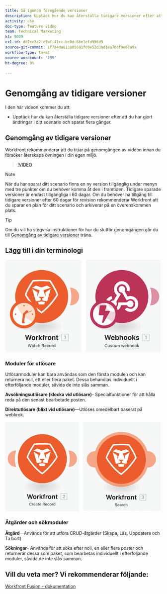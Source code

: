```yaml
---
title: Gå igenom föregående versioner
description: Upptäck hur du kan återställa tidigare versioner efter att du har gjort ändringar i ditt scenario och sparat dem i [!DNL Adobe Workfront Fusion].
activity: use
doc-type: feature video
team: Technical Marketing
kt: 9009
exl-id: dd2cc2a2-e5af-41cc-bc0d-6be1efd996d9
source-git-commit: 1f7a4da813805691fc0e52d3ad1ea708f9e07a9a
workflow-type: tm+mt
source-wordcount: '295'
ht-degree: 0%

---
```


# Genomgång av tidigare versioner

I den här videon kommer du att:

* Upptäck hur du kan återställa tidigare versioner efter att du har gjort ändringar i ditt scenario och sparat flera gånger.

## Genomgång av tidigare versioner

Workfront rekommenderar att du tittar på genomgången av videon innan du försöker återskapa övningen i din egen miljö.

>[!VIDEO](https://video.tv.adobe.com/v/335268/?quality=12)

>[!NOTE]
>
>När du har sparat ditt scenario finns en ny version tillgänglig under menyn med tre punkter om du behöver komma åt den i framtiden. Tidigare sparade versioner är endast tillgängliga i 60 dagar. Om du behöver ha tillgång till tidigare versioner efter 60 dagar för revision rekommenderar Workfront att du sparar en plan för ditt scenario och arkiverar på en överenskommen plats.

>[!TIP]
>
>Om du vill ha stegvisa instruktioner för hur du slutför genomgången går du till [Genomgång av tidigare versioner](https://experienceleague.adobe.com/docs/workfront-learn/tutorials-workfront/fusion/exercises/access-previous-versions.html?lang=en) träna.

## Lägg till i din terminologi

![En bild av en bevakad post och en anpassad webbkrokmodul](assets/understand-the-basics-3.png)

### Moduler för utlösare

Utlösarmoduler kan bara användas som den första modulen och kan returnera noll, ett eller flera paket. Dessa behandlas individuellt i efterföljande moduler, såvida de inte slås samman.

**Avsökningsutlösare (klocka vid utlösare)**- Specialfunktioner för att hålla reda på den senast bearbetade posten.

**Direktutlösare (blixt vid utlösare)**—Utlöses omedelbart baserat på webkrok.

![En bild av en post som skapats och en sökmodul](assets/understand-the-basics-4.png)

### Åtgärder och sökmoduler

**Åtgärd**—Används för att utföra CRUD-åtgärder (Skapa, Läs, Uppdatera och Ta bort)

**Sökningar**- Används för att söka efter noll, en eller flera poster och returnerar dessa som paket, som bearbetas individuellt i efterföljande moduler, såvida de inte slås samman.

## Vill du veta mer? Vi rekommenderar följande:

[Workfront Fusion - dokumentation](https://experienceleague.adobe.com/docs/workfront/using/adobe-workfront-fusion/workfront-fusion-2.html?lang=en)
